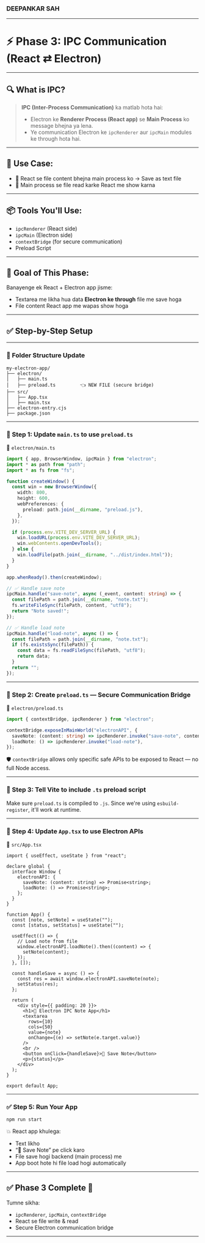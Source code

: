 ### DEEPANKAR SAH

---

# ⚡ Phase 3: IPC Communication (React ⇄ Electron)

---

## 🔍 What is IPC?

> **IPC (Inter-Process Communication)** ka matlab hota hai:
>
> - Electron ke **Renderer Process (React app)** se **Main Process** ko message bhejna ya lena.
> - Ye communication Electron ke `ipcRenderer` aur `ipcMain` modules ke through hota hai.

---

## 🧠 Use Case:

- 📝 React se file content bhejna main process ko → Save as text file
- 🧾 Main process se file read karke React me show karna

---

## 📦 Tools You'll Use:

- `ipcRenderer` (React side)
- `ipcMain` (Electron side)
- `contextBridge` (for secure communication)
- Preload Script

---

## 🎯 Goal of This Phase:

Banayenge ek React + Electron app jisme:

- Textarea me likha hua data **Electron ke through** file me save hoga
- File content React app me wapas show hoga

---

## ✅ Step-by-Step Setup

---

### 📁 Folder Structure Update

```
my-electron-app/
├── electron/
│   ├── main.ts
│   ├── preload.ts         👈 NEW FILE (secure bridge)
├── src/
│   ├── App.tsx
│   ├── main.tsx
├── electron-entry.cjs
├── package.json
```

---

### 🔧 Step 1: Update `main.ts` to use `preload.ts`

📄 `electron/main.ts`

```ts
import { app, BrowserWindow, ipcMain } from "electron";
import * as path from "path";
import * as fs from "fs";

function createWindow() {
  const win = new BrowserWindow({
    width: 800,
    height: 600,
    webPreferences: {
      preload: path.join(__dirname, "preload.js"),
    },
  });

  if (process.env.VITE_DEV_SERVER_URL) {
    win.loadURL(process.env.VITE_DEV_SERVER_URL);
    win.webContents.openDevTools();
  } else {
    win.loadFile(path.join(__dirname, "../dist/index.html"));
  }
}

app.whenReady().then(createWindow);

// ✅ Handle save note
ipcMain.handle("save-note", async (_event, content: string) => {
  const filePath = path.join(__dirname, "note.txt");
  fs.writeFileSync(filePath, content, "utf8");
  return "Note saved!";
});

// ✅ Handle load note
ipcMain.handle("load-note", async () => {
  const filePath = path.join(__dirname, "note.txt");
  if (fs.existsSync(filePath)) {
    const data = fs.readFileSync(filePath, "utf8");
    return data;
  }
  return "";
});
```

---

### 📄 Step 2: Create `preload.ts` — Secure Communication Bridge

📄 `electron/preload.ts`

```ts
import { contextBridge, ipcRenderer } from "electron";

contextBridge.exposeInMainWorld("electronAPI", {
  saveNote: (content: string) => ipcRenderer.invoke("save-note", content),
  loadNote: () => ipcRenderer.invoke("load-note"),
});
```

🛡️ `contextBridge` allows only specific safe APIs to be exposed to React — no full Node access.

---

### 🧠 Step 3: Tell Vite to include `.ts` preload script

Make sure `preload.ts` is compiled to `.js`. Since we're using `esbuild-register`, it'll work at runtime.

---

### 🧩 Step 4: Update `App.tsx` to use Electron APIs

📄 `src/App.tsx`

```tsx
import { useEffect, useState } from "react";

declare global {
  interface Window {
    electronAPI: {
      saveNote: (content: string) => Promise<string>;
      loadNote: () => Promise<string>;
    };
  }
}

function App() {
  const [note, setNote] = useState("");
  const [status, setStatus] = useState("");

  useEffect(() => {
    // Load note from file
    window.electronAPI.loadNote().then((content) => {
      setNote(content);
    });
  }, []);

  const handleSave = async () => {
    const res = await window.electronAPI.saveNote(note);
    setStatus(res);
  };

  return (
    <div style={{ padding: 20 }}>
      <h1>📝 Electron IPC Note App</h1>
      <textarea
        rows={10}
        cols={50}
        value={note}
        onChange={(e) => setNote(e.target.value)}
      />
      <br />
      <button onClick={handleSave}>💾 Save Note</button>
      <p>{status}</p>
    </div>
  );
}

export default App;
```

---

### ✅ Step 5: Run Your App

```bash
npm run start
```

💥 React app khulega:

- Text likho
- “💾 Save Note” pe click karo
- File save hogi backend (main process) me
- App boot hote hi file load hogi automatically

---

## ✅ Phase 3 Complete 🎉

Tumne sikha:

- `ipcRenderer`, `ipcMain`, `contextBridge`
- React se file write & read
- Secure Electron communication bridge

---
